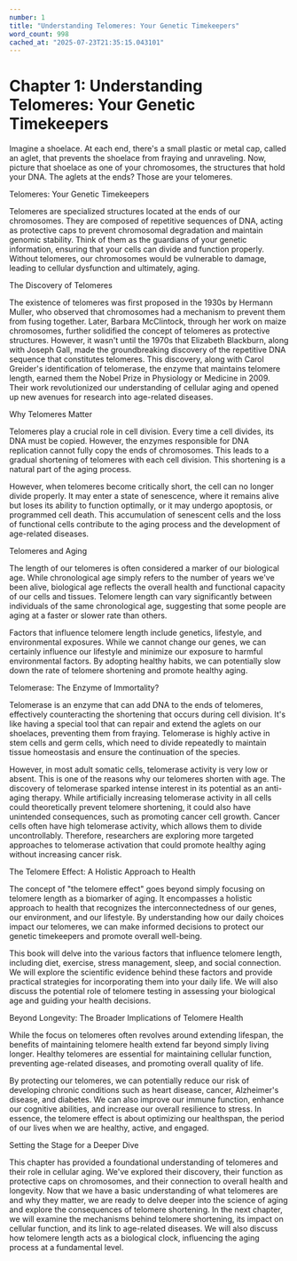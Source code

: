 ```yaml
---
number: 1
title: "Understanding Telomeres: Your Genetic Timekeepers"
word_count: 998
cached_at: "2025-07-23T21:35:15.043101"
---
```


# Chapter 1: Understanding Telomeres: Your Genetic Timekeepers

Imagine a shoelace. At each end, there's a small plastic or metal cap, called an aglet, that prevents the shoelace from fraying and unraveling. Now, picture that shoelace as one of your chromosomes, the structures that hold your DNA. The aglets at the ends? Those are your telomeres.

Telomeres: Your Genetic Timekeepers

Telomeres are specialized structures located at the ends of our chromosomes. They are composed of repetitive sequences of DNA, acting as protective caps to prevent chromosomal degradation and maintain genomic stability. Think of them as the guardians of your genetic information, ensuring that your cells can divide and function properly. Without telomeres, our chromosomes would be vulnerable to damage, leading to cellular dysfunction and ultimately, aging.

The Discovery of Telomeres

The existence of telomeres was first proposed in the 1930s by Hermann Muller, who observed that chromosomes had a mechanism to prevent them from fusing together. Later, Barbara McClintock, through her work on maize chromosomes, further solidified the concept of telomeres as protective structures. However, it wasn't until the 1970s that Elizabeth Blackburn, along with Joseph Gall, made the groundbreaking discovery of the repetitive DNA sequence that constitutes telomeres. This discovery, along with Carol Greider's identification of telomerase, the enzyme that maintains telomere length, earned them the Nobel Prize in Physiology or Medicine in 2009. Their work revolutionized our understanding of cellular aging and opened up new avenues for research into age-related diseases.

Why Telomeres Matter

Telomeres play a crucial role in cell division. Every time a cell divides, its DNA must be copied. However, the enzymes responsible for DNA replication cannot fully copy the ends of chromosomes. This leads to a gradual shortening of telomeres with each cell division. This shortening is a natural part of the aging process.

However, when telomeres become critically short, the cell can no longer divide properly. It may enter a state of senescence, where it remains alive but loses its ability to function optimally, or it may undergo apoptosis, or programmed cell death. This accumulation of senescent cells and the loss of functional cells contribute to the aging process and the development of age-related diseases.

Telomeres and Aging

The length of our telomeres is often considered a marker of our biological age. While chronological age simply refers to the number of years we've been alive, biological age reflects the overall health and functional capacity of our cells and tissues. Telomere length can vary significantly between individuals of the same chronological age, suggesting that some people are aging at a faster or slower rate than others.

Factors that influence telomere length include genetics, lifestyle, and environmental exposures. While we cannot change our genes, we can certainly influence our lifestyle and minimize our exposure to harmful environmental factors. By adopting healthy habits, we can potentially slow down the rate of telomere shortening and promote healthy aging.

Telomerase: The Enzyme of Immortality?

Telomerase is an enzyme that can add DNA to the ends of telomeres, effectively counteracting the shortening that occurs during cell division. It's like having a special tool that can repair and extend the aglets on our shoelaces, preventing them from fraying. Telomerase is highly active in stem cells and germ cells, which need to divide repeatedly to maintain tissue homeostasis and ensure the continuation of the species.

However, in most adult somatic cells, telomerase activity is very low or absent. This is one of the reasons why our telomeres shorten with age. The discovery of telomerase sparked intense interest in its potential as an anti-aging therapy. While artificially increasing telomerase activity in all cells could theoretically prevent telomere shortening, it could also have unintended consequences, such as promoting cancer cell growth. Cancer cells often have high telomerase activity, which allows them to divide uncontrollably. Therefore, researchers are exploring more targeted approaches to telomerase activation that could promote healthy aging without increasing cancer risk.

The Telomere Effect: A Holistic Approach to Health

The concept of "the telomere effect" goes beyond simply focusing on telomere length as a biomarker of aging. It encompasses a holistic approach to health that recognizes the interconnectedness of our genes, our environment, and our lifestyle. By understanding how our daily choices impact our telomeres, we can make informed decisions to protect our genetic timekeepers and promote overall well-being.

This book will delve into the various factors that influence telomere length, including diet, exercise, stress management, sleep, and social connection. We will explore the scientific evidence behind these factors and provide practical strategies for incorporating them into your daily life. We will also discuss the potential role of telomere testing in assessing your biological age and guiding your health decisions.

Beyond Longevity: The Broader Implications of Telomere Health

While the focus on telomeres often revolves around extending lifespan, the benefits of maintaining telomere health extend far beyond simply living longer. Healthy telomeres are essential for maintaining cellular function, preventing age-related diseases, and promoting overall quality of life.

By protecting our telomeres, we can potentially reduce our risk of developing chronic conditions such as heart disease, cancer, Alzheimer's disease, and diabetes. We can also improve our immune function, enhance our cognitive abilities, and increase our overall resilience to stress. In essence, the telomere effect is about optimizing our healthspan, the period of our lives when we are healthy, active, and engaged.

Setting the Stage for a Deeper Dive

This chapter has provided a foundational understanding of telomeres and their role in cellular aging. We've explored their discovery, their function as protective caps on chromosomes, and their connection to overall health and longevity. Now that we have a basic understanding of what telomeres are and why they matter, we are ready to delve deeper into the science of aging and explore the consequences of telomere shortening. In the next chapter, we will examine the mechanisms behind telomere shortening, its impact on cellular function, and its link to age-related diseases. We will also discuss how telomere length acts as a biological clock, influencing the aging process at a fundamental level.
